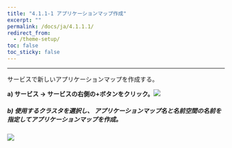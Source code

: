 ```yaml
---
title: "4.1.1-1 アプリケーションマップ作成"
excerpt: ""
permalink: /docs/ja/4.1.1.1/
redirect_from:
  - /theme-setup/
toc: false
toc_sticky: false
---
```



---

サービスで新しいアプリケーションマップを作成する。

**a\) サービス → サービスの右側の+ボタンをクリック。**![](/assets/JP/2.5/3.1.1-1_1.png)

##### b\) 使用するクラスタを選択し、 アプリケーションマップ名と名前空間の名前を指定してアプリケーションマップを作成。

![](/assets/JP/2.5/3.1.1-1_2.png)




